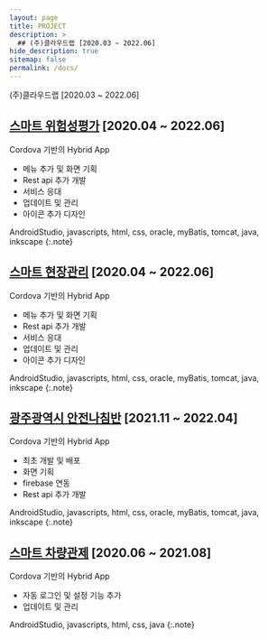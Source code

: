 ```yaml
---
layout: page
title: PROJECT
description: >
  ## (주)클라우드랩 [2020.03 ~ 2022.06]
hide_description: true
sitemap: false
permalink: /docs/
---
```

(주)클라우드랩 [2020.03 ~ 2022.06]
## [스마트 위험성평가](https://play.google.com/store/apps/details?id=com.cip.skt.safetyrisk) [2020.04 ~ 2022.06]
Cordova 기반의 Hybrid App 
* 메뉴 추가 및 화면 기획
* Rest api 추가 개발
* 서비스 응대
* 업데이트 및 관리
* 아이콘 추가 디자인

AndroidStudio, javascripts, html, css, oracle, myBatis, tomcat, java, inkscape
{:.note}

## [스마트 현장관리](https://play.google.com/store/apps/details?id=com.cip.skt.pmis) [2020.04 ~ 2022.06]
Cordova 기반의 Hybrid App 
* 메뉴 추가 및 화면 기획
* Rest api 추가 개발
* 서비스 응대
* 업데이트 및 관리
* 아이콘 추가 디자인

AndroidStudio, javascripts, html, css, oracle, myBatis, tomcat, java, inkscape
{:.note}

## [광주광역시 안전나침반](https://play.google.com/store/apps/details?id=com.cip.skt.safetyriskGJ) [2021.11 ~ 2022.04]
Cordova 기반의 Hybrid App 
* 최초 개발 및 배포
* 화면 기획
* firebase 연동
* Rest api 추가 개발

AndroidStudio, javascripts, html, css, oracle, myBatis, tomcat, java, inkscape
{:.note}

## [스마트 차량관제](https://play.google.com/store/apps/details?id=com.cip.skt.remicon ) [2020.06 ~ 2021.08]
Cordova 기반의 Hybrid App 
* 자동 로그인 및 설정 기능 추가
* 업데이트 및 관리

AndroidStudio, javascripts, html, css, java
{:.note}

[install]: install.md
[upgrade]: upgrade.md
[config]: config.md
[basics]: basics.md
[writing]: writing.md
[scripts]: scripts.md
[build]: build.md
[advanced]: advanced.md
[LICENSE]: ../LICENSE.md
[NOTICE]: ../NOTICE.md
[CHANGELOG]: ../CHANGELOG.md
